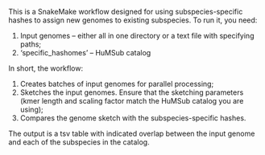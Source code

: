 This is a SnakeMake workflow designed for using subspecies-specific hashes to assign new genomes to existing subspecies.
To run it, you need:
1)	Input genomes – either all in one directory or a text file with specifying paths;
2)	‘specific_hashomes’ – HuMSub catalog

In short, the workflow:
1)	Creates batches of input genomes for parallel processing;
2)	Sketches the input genomes. Ensure that the sketching parameters (kmer length and scaling factor match the HuMSub catalog you are using);
3)	Compares the genome sketch with the subspecies-specific hashes. 

The output is a tsv table with indicated overlap between the input genome and each of the subspecies in the catalog.

